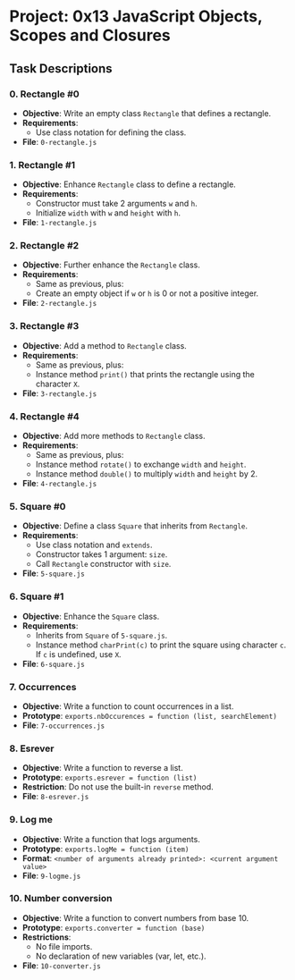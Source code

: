 # Project: 0x13 JavaScript Objects, Scopes and Closures

## Task Descriptions

### 0. Rectangle #0
- **Objective**: Write an empty class `Rectangle` that defines a rectangle.
- **Requirements**: 
  - Use class notation for defining the class.
- **File**: `0-rectangle.js`

### 1. Rectangle #1
- **Objective**: Enhance `Rectangle` class to define a rectangle.
- **Requirements**: 
  - Constructor must take 2 arguments `w` and `h`.
  - Initialize `width` with `w` and `height` with `h`.
- **File**: `1-rectangle.js`

### 2. Rectangle #2
- **Objective**: Further enhance the `Rectangle` class.
- **Requirements**: 
  - Same as previous, plus:
  - Create an empty object if `w` or `h` is 0 or not a positive integer.
- **File**: `2-rectangle.js`

### 3. Rectangle #3
- **Objective**: Add a method to `Rectangle` class.
- **Requirements**: 
  - Same as previous, plus:
  - Instance method `print()` that prints the rectangle using the character `X`.
- **File**: `3-rectangle.js`

### 4. Rectangle #4
- **Objective**: Add more methods to `Rectangle` class.
- **Requirements**: 
  - Same as previous, plus:
  - Instance method `rotate()` to exchange `width` and `height`.
  - Instance method `double()` to multiply `width` and `height` by 2.
- **File**: `4-rectangle.js`

### 5. Square #0
- **Objective**: Define a class `Square` that inherits from `Rectangle`.
- **Requirements**: 
  - Use class notation and `extends`.
  - Constructor takes 1 argument: `size`.
  - Call `Rectangle` constructor with `size`.
- **File**: `5-square.js`

### 6. Square #1
- **Objective**: Enhance the `Square` class.
- **Requirements**: 
  - Inherits from `Square` of `5-square.js`.
  - Instance method `charPrint(c)` to print the square using character `c`. If `c` is undefined, use `X`.
- **File**: `6-square.js`

### 7. Occurrences
- **Objective**: Write a function to count occurrences in a list.
- **Prototype**: `exports.nbOccurences = function (list, searchElement)`
- **File**: `7-occurrences.js`

### 8. Esrever
- **Objective**: Write a function to reverse a list.
- **Prototype**: `exports.esrever = function (list)`
- **Restriction**: Do not use the built-in `reverse` method.
- **File**: `8-esrever.js`

### 9. Log me
- **Objective**: Write a function that logs arguments.
- **Prototype**: `exports.logMe = function (item)`
- **Format**: `<number of arguments already printed>: <current argument value>`
- **File**: `9-logme.js`

### 10. Number conversion
- **Objective**: Write a function to convert numbers from base 10.
- **Prototype**: `exports.converter = function (base)`
- **Restrictions**: 
  - No file imports.
  - No declaration of new variables (var, let, etc.).
- **File**: `10-converter.js`

